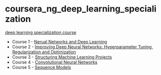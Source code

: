 # coursera_ng_deep_learning_specialization
[deep learning specialization course](https://www.coursera.org/specializations/deep-learning?utm_source=gg&utm_medium=sem&utm_campaign=17-DeepLearning-ROW&utm_content=17-DeepLearning-ROW&campaignid=6465471773&adgroupid=77656689495&device=c&keyword=coursera%20deep%20learning%20specialization&matchtype=b&network=g&devicemodel=&adpostion=&creativeid=506750650449&hide_mobile_promo&gclid=CjwKCAjwq9mLBhB2EiwAuYdMtQROepA80iXAJ5Mf3MHbSL4sezq9Zj5GU211EaSbdGAeShW9t3X7sRoC4QwQAvD_BwE) 

* Course 1 - [Nerual Networks and Deep Learning](https://www.coursera.org/learn/neural-networks-deep-learning?specialization=deep-learning)
* Course 2 - [Improving Deep Neural Networks: Hyperparameter Tuning, Regularization and Optimization](https://www.coursera.org/learn/deep-neural-network?specialization=deep-learning)
* Course 3 - [Structuring Machine Learning Projects](https://www.coursera.org/learn/machine-learning-projects?specialization=deep-learning)
* Course 4 - [Convolutional Neural Networks](https://www.coursera.org/learn/convolutional-neural-networks?specialization=deep-learning)
* Course 5 - [Sequence Models](https://www.coursera.org/learn/nlp-sequence-models?specialization=deep-learning)
